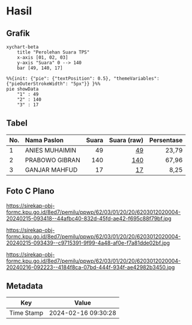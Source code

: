 # Hasil

## Grafik

```mermaid
xychart-beta
    title "Perolehan Suara TPS"
    x-axis [01, 02, 03]
    y-axis "Suara" 0 --> 140
    bar [49, 140, 17]
```

```mermaid
%%{init: {"pie": {"textPosition": 0.5}, "themeVariables": {"pieOuterStrokeWidth": "5px"}} }%%
pie showData
    "1" : 49
    "2" : 140
    "3" : 17
```

## Tabel

| No. | Nama Paslon    | Suara | Suara (raw) | Persentase |
|:--- |:-------------- | -----:| -----------:| ----------:|
| 1   | ANIES MUHAIMIN | 49    | [49][p-1]   | 23,79      |
| 2   | PRABOWO GIBRAN | 140   | [140][p-2]  | 67,96      |
| 3   | GANJAR MAHFUD  | 17    | [17][p-3]   | 8,25       |


[p-1]: https://github.com/gigit-pemilu/pemilu-2024-62-kalimantan-tengah/blob/main/pilpres/hitung-suara/sub/62-kalimantan-tengah/sub/03-kapuas/sub/01-selat/sub/2020-pulau-telo-baru/sub/004-tps/sub/paslon-1.txt
[p-2]: https://github.com/gigit-pemilu/pemilu-2024-62-kalimantan-tengah/blob/main/pilpres/hitung-suara/sub/62-kalimantan-tengah/sub/03-kapuas/sub/01-selat/sub/2020-pulau-telo-baru/sub/004-tps/sub/paslon-2.txt
[p-3]: https://github.com/gigit-pemilu/pemilu-2024-62-kalimantan-tengah/blob/main/pilpres/hitung-suara/sub/62-kalimantan-tengah/sub/03-kapuas/sub/01-selat/sub/2020-pulau-telo-baru/sub/004-tps/sub/paslon-3.txt

## Foto C Plano

https://sirekap-obj-formc.kpu.go.id/8ed7/pemilu/ppwp/62/03/01/20/20/6203012020004-20240215-093418--44afbc40-832d-45fd-ae42-f695c88f79bf.jpg

https://sirekap-obj-formc.kpu.go.id/8ed7/pemilu/ppwp/62/03/01/20/20/6203012020004-20240215-093439--c9715391-9f99-4a48-af0e-f7a81dde02bf.jpg

https://sirekap-obj-formc.kpu.go.id/8ed7/pemilu/ppwp/62/03/01/20/20/6203012020004-20240216-092223--4184f8ca-07bd-444f-934f-ae42982b3450.jpg


## Metadata

| Key        | Value               |
| ---------- | ------------------- |
| Time Stamp | 2024-02-16 09:30:28 |




